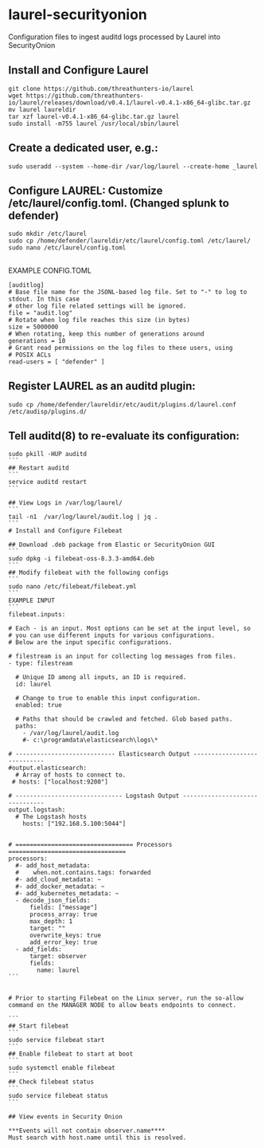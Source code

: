 # laurel-securityonion
Configuration files to ingest auditd logs processed by Laurel into SecurityOnion

## Install and Configure Laurel
```
git clone https://github.com/threathunters-io/laurel
wget https://github.com/threathunters-io/laurel/releases/download/v0.4.1/laurel-v0.4.1-x86_64-glibc.tar.gz
mv laurel laureldir
tar xzf laurel-v0.4.1-x86_64-glibc.tar.gz laurel
sudo install -m755 laurel /usr/local/sbin/laurel
```
## Create a dedicated user, e.g.:
```
sudo useradd --system --home-dir /var/log/laurel --create-home _laurel
```
## Configure LAUREL: Customize /etc/laurel/config.toml.  (Changed splunk to defender)
```
sudo mkdir /etc/laurel
sudo cp /home/defender/laureldir/etc/laurel/config.toml /etc/laurel/
sudo nano /etc/laurel/config.toml
```
##
EXAMPLE CONFIG.TOML
```
[auditlog]
# Base file name for the JSONL-based log file. Set to "-" to log to stdout. In this case
# other log file related settings will be ignored.
file = "audit.log"
# Rotate when log file reaches this size (in bytes)
size = 5000000
# When rotating, keep this number of generations around
generations = 10
# Grant read permissions on the log files to these users, using
# POSIX ACLs
read-users = [ "defender" ]
```

## Register LAUREL as an auditd plugin:
```
sudo cp /home/defender/laureldir/etc/audit/plugins.d/laurel.conf /etc/audisp/plugins.d/
```
## Tell auditd(8) to re-evaluate its configuration:
``````
sudo pkill -HUP auditd
```
## Restart auditd
```
service auditd restart
```

## View Logs in /var/log/laurel/
```
tail -n1  /var/log/laurel/audit.log | jq .
```
# Install and Configure Filebeat
	
## Download .deb package from Elastic or SecurityOnion GUI
```
sudo dpkg -i filebeat-oss-8.3.3-amd64.deb
```
## Modify filebeat with the following configs
```
sudo nano /etc/filebeat/filebeat.yml
```
EXAMPLE INPUT
```
filebeat.inputs:

# Each - is an input. Most options can be set at the input level, so
# you can use different inputs for various configurations.
# Below are the input specific configurations.

# filestream is an input for collecting log messages from files.
- type: filestream

  # Unique ID among all inputs, an ID is required.
  id: laurel

  # Change to true to enable this input configuration.
  enabled: true

  # Paths that should be crawled and fetched. Glob based paths.
  paths:
    - /var/log/laurel/audit.log
    #- c:\programdata\elasticsearch\logs\*

# ---------------------------- Elasticsearch Output ----------------------------
#output.elasticsearch:
  # Array of hosts to connect to.
 # hosts: ["localhost:9200"]

# ------------------------------ Logstash Output -------------------------------
output.logstash:
  # The Logstash hosts
    hosts: ["192.168.5.100:5044"]


# ================================= Processors =================================
processors:
  #- add_host_metadata:
  #    when.not.contains.tags: forwarded
  #- add_cloud_metadata: ~
  #- add_docker_metadata: ~
  #- add_kubernetes_metadata: ~
  - decode_json_fields:
      fields: ["message"]
      process_array: true
      max_depth: 1
      target: ""
      overwrite_keys: true
      add_error_key: true
  - add_fields:
      target: observer
      fields:
        name: laurel
```


# Prior to starting Filebeat on the Linux server, run the so-allow command on the MANAGER NODE to allow beats endpoints to connect.

```
## Start filebeat
```
sudo service filebeat start
```
## Enable filebeat to start at boot
```
sudo systemctl enable filebeat
```
## Check filebeat status
```
sudo service filebeat status
```

## View events in Security Onion

***Events will not contain observer.name****
Must search with host.name until this is resolved.  


